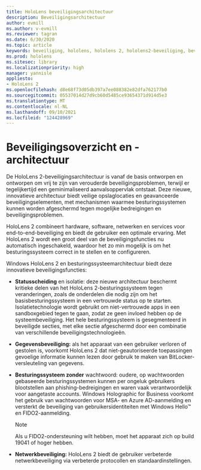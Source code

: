 ```yaml
---
title: HoloLens beveiligingsarchitectuur
description: Beveiligingsarchitectuur
author: evmill
ms.author: v-evmill
ms.reviewer: tagran
ms.date: 6/30/2020
ms.topic: article
keywords: beveiliging, hololens, hololens 2, hololens2-beveiliging, beveiligingsoverzicht, beveiligingsarchitectuur, architectuur, hololens 2-architectuur
ms.prod: hololens
ms.sitesec: library
ms.localizationpriority: high
manager: yannisle
appliesto:
- HoloLens 2
ms.openlocfilehash: d8e68f73d05db397a7ee088382e82dfa762177b0
ms.sourcegitcommit: 05537014d27d9cb60d5485ce93654371d914d5e3
ms.translationtype: MT
ms.contentlocale: nl-NL
ms.lasthandoff: 09/10/2021
ms.locfileid: "124428969"
---
```

# <a name="security-overview-and-architecture"></a>Beveiligingsoverzicht en -architectuur

De HoloLens 2-beveiligingsarchitectuur is vanaf de basis ontworpen en ontworpen om vrij te zijn van verouderde beveiligingsproblemen, terwijl er tegelijkertijd een geminimaliseerd aanvalsoppervlak ontstaat. Deze nieuwe, innovatieve architectuur biedt veilige opslaglocaties en geavanceerde beveiligingselementen, met mechanismen waarmee besturingssystemen kunnen worden afgeschermd tegen mogelijke bedreigingen en beveiligingsproblemen.

HoloLens 2 combineert hardware, software, netwerken en services voor end-to-end-beveiliging en biedt de gebruiker een optimale ervaring. Met HoloLens 2 wordt een groot deel van de beveiligingsfuncties nu automatisch ingeschakeld, waardoor het zo min mogelijk is om het besturingssysteem correct in te stellen en te configureren.

Windows HoloLens 2 en besturingssysteemarchitectuur biedt deze innovatieve beveiligingsfuncties:

  * **Statusscheiding** en isolatie: deze nieuwe architectuur beschermt kritieke delen van het HoloLens 2-besturingssysteem tegen veranderingen, zoals de onderdelen die nodig zijn om het basisbesturingssysteem in een vertrouwde status op te starten. Isolatietechnologie wordt gebruikt om niet-vertrouwde apps in een sandboxgebied tegen te gaan, zodat ze geen invloed hebben op de systeembeveiliging. Het hele besturingssysteem is gesegmenteerd in beveiligde secties, met elke sectie afgeschermd door een combinatie van verschillende beveiligingstechnologieën.
  
  * **Gegevensbeveiliging:** als het apparaat van een gebruiker verloren of gestolen is, voorkomt HoloLens 2 dat niet-geautoriseerde toepassingen gevoelige informatie kunnen lezen door gebruik te maken van BitLocker-versleuteling van gegevens. 
  
  * **Besturingssysteem zonder** wachtwoord: oudere, op wachtwoorden gebaseerde besturingssystemen kunnen per ongeluk gebruikers blootstellen aan phishing-bedreigingen en waren vaak verantwoordelijk voor aangetaste accounts. Windows Holographic for Business voorkomt het gebruik van wachtwoorden voor MSA- en Azure AD-aanmelding en versterkt de beveiliging van gebruikersidentiteiten met Windows Hello™ en FIDO2-aanmelding. 
  
    > [!NOTE]
    > Als u FIDO2-ondersteuning wilt hebben, moet het apparaat zich op build 19041 of hoger hebben. 

  * **Netwerkbeveiliging:** HoloLens 2 biedt de gebruiker verbeterde netwerkbeveiliging via verbeterde protocollen en standaardinstellingen.
